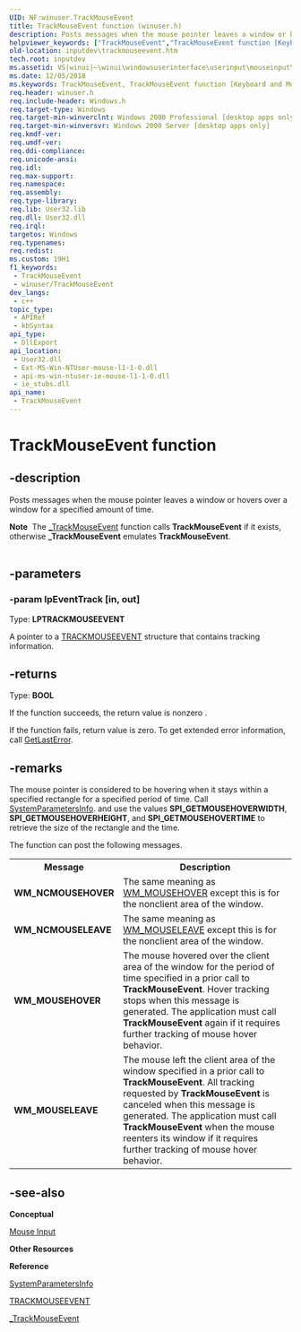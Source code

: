 ```yaml
---
UID: NF:winuser.TrackMouseEvent
title: TrackMouseEvent function (winuser.h)
description: Posts messages when the mouse pointer leaves a window or hovers over a window for a specified amount of time.
helpviewer_keywords: ["TrackMouseEvent","TrackMouseEvent function [Keyboard and Mouse Input]","_win32_TrackMouseEvent","_win32_trackmouseevent_cpp","inputdev.trackmouseevent","winui._win32_trackmouseevent","winuser/TrackMouseEvent"]
old-location: inputdev\trackmouseevent.htm
tech.root: inputdev
ms.assetid: VS|winui|~\winui\windowsuserinterface\userinput\mouseinput\mouseinputreference\mouseinputfunctions\trackmouseevent.htm
ms.date: 12/05/2018
ms.keywords: TrackMouseEvent, TrackMouseEvent function [Keyboard and Mouse Input], _win32_TrackMouseEvent, _win32_trackmouseevent_cpp, inputdev.trackmouseevent, winui._win32_trackmouseevent, winuser/TrackMouseEvent
req.header: winuser.h
req.include-header: Windows.h
req.target-type: Windows
req.target-min-winverclnt: Windows 2000 Professional [desktop apps only]
req.target-min-winversvr: Windows 2000 Server [desktop apps only]
req.kmdf-ver: 
req.umdf-ver: 
req.ddi-compliance: 
req.unicode-ansi: 
req.idl: 
req.max-support: 
req.namespace: 
req.assembly: 
req.type-library: 
req.lib: User32.lib
req.dll: User32.dll
req.irql: 
targetos: Windows
req.typenames: 
req.redist: 
ms.custom: 19H1
f1_keywords:
 - TrackMouseEvent
 - winuser/TrackMouseEvent
dev_langs:
 - c++
topic_type:
 - APIRef
 - kbSyntax
api_type:
 - DllExport
api_location:
 - User32.dll
 - Ext-MS-Win-NTUser-mouse-l1-1-0.dll
 - api-ms-win-ntuser-ie-mouse-l1-1-0.dll
 - ie_stubs.dll
api_name:
 - TrackMouseEvent
---
```


# TrackMouseEvent function


## -description

Posts messages when the mouse pointer leaves a window or hovers over a window for a specified amount of time.
<div class="alert"><b>Note</b>  The <a href="/windows/win32/api/commctrl/nf-commctrl-_trackmouseevent">_TrackMouseEvent</a> function calls <b>TrackMouseEvent</b> if it exists, otherwise <b>_TrackMouseEvent</b> emulates <b>TrackMouseEvent</b>. </div><div> </div>

## -parameters

### -param lpEventTrack [in, out]

Type: <b>LPTRACKMOUSEEVENT</b>

A pointer to a <a href="/windows/desktop/api/winuser/ns-winuser-trackmouseevent">TRACKMOUSEEVENT</a> structure that contains tracking information.

## -returns

Type: <b>BOOL</b>

If the function succeeds, the return value is nonzero . 

If the function fails, return value is zero. To get extended error information, call <a href="/windows/desktop/api/errhandlingapi/nf-errhandlingapi-getlasterror">GetLastError</a>.

## -remarks

The mouse pointer is considered to be hovering when it stays within a specified rectangle for a specified period of time. Call 
				<a href="/windows/desktop/api/winuser/nf-winuser-systemparametersinfoa">SystemParametersInfo</a>.
 and use the values <b>SPI_GETMOUSEHOVERWIDTH</b>, <b>SPI_GETMOUSEHOVERHEIGHT</b>, and <b>SPI_GETMOUSEHOVERTIME</b> to retrieve the size of the rectangle and the time.

The function can post the following messages.

<table>
<tr>
<th>Message</th>
<th>Description</th>
</tr>
<tr>
<td><b>WM_NCMOUSEHOVER</b></td>
<td>The same meaning as <a href="/windows/desktop/inputdev/wm-mousehover">WM_MOUSEHOVER</a> except this is for the nonclient area of the window.</td>
</tr>
<tr>
<td><b>WM_NCMOUSELEAVE</b></td>
<td>The same meaning as <a href="/windows/desktop/inputdev/wm-mouseleave">WM_MOUSELEAVE</a> except this is for the nonclient area of the window.</td>
</tr>
<tr>
<td><b>WM_MOUSEHOVER</b></td>
<td>The mouse hovered over the client area of the window for the period of time specified in a prior call to <b>TrackMouseEvent</b>. Hover tracking stops when this message is generated. The application must call <b>TrackMouseEvent</b> again if it requires further tracking of mouse hover behavior.</td>
</tr>
<tr>
<td><b>WM_MOUSELEAVE</b></td>
<td>The mouse left the client area of the window specified in a prior call to <b>TrackMouseEvent</b>. All tracking requested by <b>TrackMouseEvent</b> is canceled when this message is generated. The application must call <b>TrackMouseEvent</b> when the mouse reenters its window if it requires further tracking of mouse hover behavior.</td>
</tr>
</table>

## -see-also

<b>Conceptual</b>



<a href="/windows/desktop/inputdev/mouse-input">Mouse Input</a>



<b>Other Resources</b>



<b>Reference</b>



<a href="/windows/desktop/api/winuser/nf-winuser-systemparametersinfoa">SystemParametersInfo</a>



<a href="/windows/desktop/api/winuser/ns-winuser-trackmouseevent">TRACKMOUSEEVENT</a>



<a href="/windows/win32/api/commctrl/nf-commctrl-_trackmouseevent">_TrackMouseEvent</a>